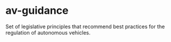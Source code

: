 # av-guidance
Set of legislative principles that recommend best practices for the regulation of autonomous vehicles. 
